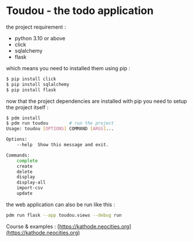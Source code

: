 # Toudou - the todo application

the project requirement :
* python 3.10 or above
* click
* sqlalchemy
* flask

which means you need to installed them using pip :
```bash
$ pip install click
$ pip install sqlalchemy
$ pip install flask
```

now that the project dependencies are installed with pip you need to setup the project itself :

```bash
$ pdm install           
$ pdm run toudou        # run the project
Usage: toudou [OPTIONS] COMMAND [ARGS]...

Options:
    --help  Show this message and exit.

Commands:
    complete
    create
    delete
    display
    display-all
    import-csv
    update
```

the web application can also be run like this :
```bash
pdm run flask --app toudou.views --debug run
```

Course & examples : [https://kathode.neocities.org](https://kathode.neocities.org)
